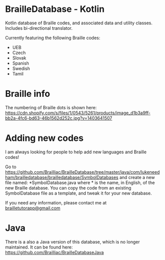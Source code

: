# BrailleDatabase - Kotlin

Kotlin database of Braille codes, and associated data and utility classes.
Includes bi-directional translator.

Currently featuring the following Braille codes:
- UEB
- Czech
- Slovak
- Spanish
- Swedish
- Tamil

# Braille info

The numbering of Braille dots is shown here:
https://cdn.shopify.com/s/files/1/0543/5261/products/image_d1b3a9ff-bb2a-4fc6-bd63-46b1562d252c.jpg?v=1403641507

# Adding new codes

I am always looking for people to help add new languages and Braille codes!

Go to https://github.com/Brailliac/BrailleDatabase/tree/master/java/com/lukeneedham/brailledatabase/brailledatabase/SymbolDatabases and create a new file named: \*SymbolDatabase.java where * is the name, in English, of the new Braille database. You can  copy the code from an existing SymbolDatabase file as a template, and tweak it for your new database.

If you need any information, please contact me at brailletutorapp@gmail.com

# Java

There is a also a Java version of this database, which is no longer maintained. It can be found here: https://github.com/Brailliac/BrailleDatabaseJava
